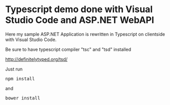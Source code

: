 # Typescript demo done with Visual Studio Code and ASP.NET WebAPI

Here my sample ASP.NET Application is rewritten in Typescript on clientside with Visual Studio Code.

Be sure to have typescript compiler "tsc" and "tsd" installed

http://definitelytyped.org/tsd/

Just run

<pre>npm install</pre> and <pre>bower install</pre>
